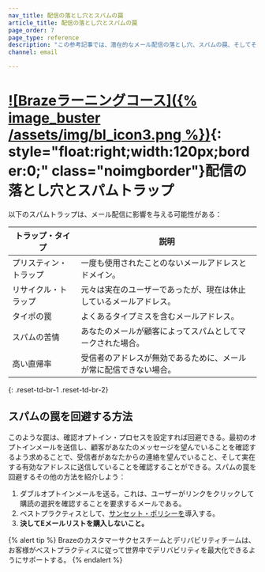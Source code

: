 ```yaml
---
nav_title: 配信の落とし穴とスパムの罠
article_title: 配信の落とし穴とスパムの罠
page_order: 7
page_type: reference
description: "この参考記事では、潜在的なメール配信の落とし穴、スパムの罠、そしてそれらを回避する方法について取り上げている。"
channel: email

---
```


# [![Brazeラーニングコース]({% image_buster /assets/img/bl_icon3.png %})](https://learning.braze.com/email-onboarding-for-pro-and-enterprise-achieving-high-deliverability){: style="float:right;width:120px;border:0;" class="noimgborder"}配信の落とし穴とスパムトラップ

以下のスパムトラップは、メール配信に影響を与える可能性がある：

| トラップ・タイプ | 説明 |
|---|---|
| プリスティン・トラップ | 一度も使用されたことのないメールアドレスとドメイン。 |
| リサイクル・トラップ | 元々は実在のユーザーであったが、現在は休止しているメールアドレス。 |
| タイポの罠 | よくあるタイプミスを含むメールアドレス。 |
| スパムの苦情 | あなたのメールが顧客によってスパムとしてマークされた場合。 |
| 高い直帰率 | 受信者のアドレスが無効であるために、メールが常に配信できない場合。 |
{: .reset-td-br-1 .reset-td-br-2}

## スパムの罠を回避する方法

このような罠は、確認オプトイン・プロセスを設定すれば回避できる。最初のオプトインメールを送信し、顧客があなたのメッセージを望んでいることを確認するよう求めることで、受信者があなたからの連絡を望んでいること、そして実在する有効なアドレスに送信していることを確認することができる。スパムの罠を回避するその他の方法を紹介しよう：

1. ダブルオプトインメールを送る。これは、ユーザーがリンクをクリックして購読の選択を確認することを要求するメールである。
2. ベストプラクティスとして、[サンセット・ポリシーを]({{site.baseurl}}/user_guide/message_building_by_channel/email/best_practices/sunset_policies/)導入する。
3. **決してEメールリストを購入しないこと。** 

{% alert tip %}
Brazeのカスタマーサクセスチームとデリバビリティチームは、お客様がベストプラクティスに従って世界中でデリバビリティを最大化できるようにサポートする。
{% endalert %}
